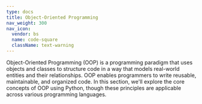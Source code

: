 ```yaml
---
type: docs
title: Object-Oriented Programming
nav_weight: 300
nav_icon:
  vendor: bs
  name: code-square
  className: text-warning
---
```


Object-Oriented Programming (OOP) is a programming paradigm that uses objects and classes to structure code in a way that models real-world entities and their relationships. OOP enables programmers to write reusable, maintainable, and organized code. In this section, we'll explore the core concepts of OOP using Python, though these principles are applicable across various programming languages.
